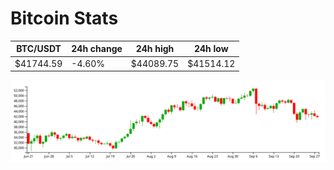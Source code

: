 # Bitcoin Stats

BTC/USDT|24h change|24h high|24h low|
|---|---|---|---|
|$41744.59|-4.60%|$44089.75|$41514.12|

<img src="./chart.svg">
